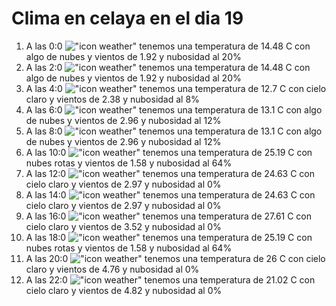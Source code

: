 # Clima en celaya en el dia 19

1. A las 0:0 !["icon weather"](http://openweathermap.org/img/w/02n.png) tenemos una temperatura de 14.48 C con algo de nubes y  vientos de 1.92 y nubosidad al 20%
1. A las 2:0 !["icon weather"](http://openweathermap.org/img/w/02n.png) tenemos una temperatura de 14.48 C con algo de nubes y  vientos de 1.92 y nubosidad al 20%
1. A las 4:0 !["icon weather"](http://openweathermap.org/img/w/02n.png) tenemos una temperatura de 12.7 C con cielo claro y  vientos de 2.38 y nubosidad al 8%
1. A las 6:0 !["icon weather"](http://openweathermap.org/img/w/02n.png) tenemos una temperatura de 13.1 C con algo de nubes y  vientos de 2.96 y nubosidad al 12%
1. A las 8:0 !["icon weather"](http://openweathermap.org/img/w/02d.png) tenemos una temperatura de 13.1 C con algo de nubes y  vientos de 2.96 y nubosidad al 12%
1. A las 10:0 !["icon weather"](http://openweathermap.org/img/w/04d.png) tenemos una temperatura de 25.19 C con nubes rotas y  vientos de 1.58 y nubosidad al 64%
1. A las 12:0 !["icon weather"](http://openweathermap.org/img/w/01d.png) tenemos una temperatura de 24.63 C con cielo claro y  vientos de 2.97 y nubosidad al 0%
1. A las 14:0 !["icon weather"](http://openweathermap.org/img/w/01d.png) tenemos una temperatura de 24.63 C con cielo claro y  vientos de 2.97 y nubosidad al 0%
1. A las 16:0 !["icon weather"](http://openweathermap.org/img/w/01d.png) tenemos una temperatura de 27.61 C con cielo claro y  vientos de 3.52 y nubosidad al 0%
1. A las 18:0 !["icon weather"](http://openweathermap.org/img/w/04d.png) tenemos una temperatura de 25.19 C con nubes rotas y  vientos de 1.58 y nubosidad al 64%
1. A las 20:0 !["icon weather"](http://openweathermap.org/img/w/01n.png) tenemos una temperatura de 26 C con cielo claro y  vientos de 4.76 y nubosidad al 0%
1. A las 22:0 !["icon weather"](http://openweathermap.org/img/w/01n.png) tenemos una temperatura de 21.02 C con cielo claro y  vientos de 4.82 y nubosidad al 0%
